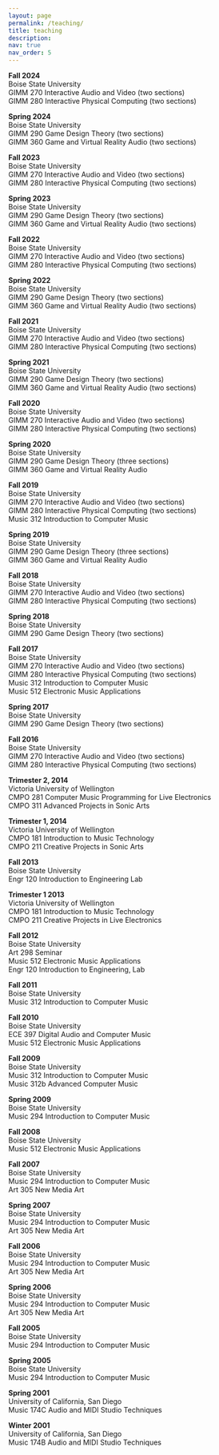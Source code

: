 ```yaml
---
layout: page
permalink: /teaching/
title: teaching
description:
nav: true
nav_order: 5
---
```


**Fall 2024**  
Boise State University  
GIMM 270 Interactive Audio and Video (two sections)  
GIMM 280 Interactive Physical Computing (two sections)

**Spring 2024**  
Boise State University  
GIMM 290 Game Design Theory (two sections)  
GIMM 360 Game and Virtual Reality Audio (two sections)

**Fall 2023**  
Boise State University  
GIMM 270 Interactive Audio and Video (two sections)  
GIMM 280 Interactive Physical Computing (two sections)

**Spring 2023**  
Boise State University  
GIMM 290 Game Design Theory (two sections)  
GIMM 360 Game and Virtual Reality Audio (two sections)

**Fall 2022**  
Boise State University  
GIMM 270 Interactive Audio and Video (two sections)  
GIMM 280 Interactive Physical Computing (two sections)

**Spring 2022**  
Boise State University  
GIMM 290 Game Design Theory (two sections)  
GIMM 360 Game and Virtual Reality Audio (two sections)

**Fall 2021**  
Boise State University  
GIMM 270 Interactive Audio and Video (two sections)  
GIMM 280 Interactive Physical Computing (two sections)

**Spring 2021**  
Boise State University  
GIMM 290 Game Design Theory (two sections)  
GIMM 360 Game and Virtual Reality Audio (two sections)

**Fall 2020**  
Boise State University  
GIMM 270 Interactive Audio and Video (two sections)  
GIMM 280 Interactive Physical Computing (two sections)

**Spring 2020**  
Boise State University  
GIMM 290 Game Design Theory (three sections)  
GIMM 360 Game and Virtual Reality Audio

**Fall 2019**  
Boise State University  
GIMM 270 Interactive Audio and Video (two sections)  
GIMM 280 Interactive Physical Computing (two sections)  
Music 312 Introduction to Computer Music

**Spring 2019**  
Boise State University  
GIMM 290 Game Design Theory (three sections)  
GIMM 360 Game and Virtual Reality Audio

**Fall 2018**  
Boise State University  
GIMM 270 Interactive Audio and Video (two sections)  
GIMM 280 Interactive Physical Computing (two sections)

**Spring 2018**  
Boise State University  
GIMM 290 Game Design Theory (two sections)

**Fall 2017**  
Boise State University  
GIMM 270 Interactive Audio and Video (two sections)  
GIMM 280 Interactive Physical Computing (two sections)  
Music 312 Introduction to Computer Music  
Music 512 Electronic Music Applications

**Spring 2017**  
Boise State University  
GIMM 290 Game Design Theory (two sections)

**Fall 2016**  
Boise State University  
GIMM 270 Interactive Audio and Video (two sections)  
GIMM 280 Interactive Physical Computing (two sections)

**Trimester 2, 2014**  
Victoria University of Wellington  
CMPO 281 Computer Music Programming for Live Electronics  
CMPO 311 Advanced Projects in Sonic Arts

**Trimester 1, 2014**  
Victoria University of Wellington  
CMPO 181 Introduction to Music Technology  
CMPO 211 Creative Projects in Sonic Arts

**Fall 2013**  
Boise State University  
Engr 120 Introduction to Engineering Lab

**Trimester 1 2013**  
Victoria University of Wellington  
CMPO 181 Introduction to Music Technology  
CMPO 211 Creative Projects in Live Electronics

**Fall 2012**  
Boise State University  
Art 298 Seminar  
Music 512 Electronic Music Applications  
Engr 120 Introduction to Engineering, Lab

**Fall 2011**  
Boise State University  
Music 312 Introduction to Computer Music

**Fall 2010**  
Boise State University  
ECE 397 Digital Audio and Computer Music  
Music 512 Electronic Music Applications

**Fall 2009**  
Boise State University  
Music 312 Introduction to Computer Music  
Music 312b Advanced Computer Music

**Spring 2009**  
Boise State University  
Music 294 Introduction to Computer Music

**Fall 2008**  
Boise State University  
Music 512 Electronic Music Applications

**Fall 2007**  
Boise State University  
Music 294 Introduction to Computer Music  
Art 305 New Media Art

**Spring 2007**  
Boise State University  
Music 294 Introduction to Computer Music  
Art 305 New Media Art

**Fall 2006**  
Boise State University  
Music 294 Introduction to Computer Music  
Art 305 New Media Art

**Spring 2006**  
Boise State University  
Music 294 Introduction to Computer Music  
Art 305 New Media Art

**Fall 2005**  
Boise State University  
Music 294 Introduction to Computer Music

**Spring 2005**  
Boise State University  
Music 294 Introduction to Computer Music

**Spring 2001**  
University of California, San Diego  
Music 174C Audio and MIDI Studio Techniques

**Winter 2001**  
University of California, San Diego  
Music 174B Audio and MIDI Studio Techniques
